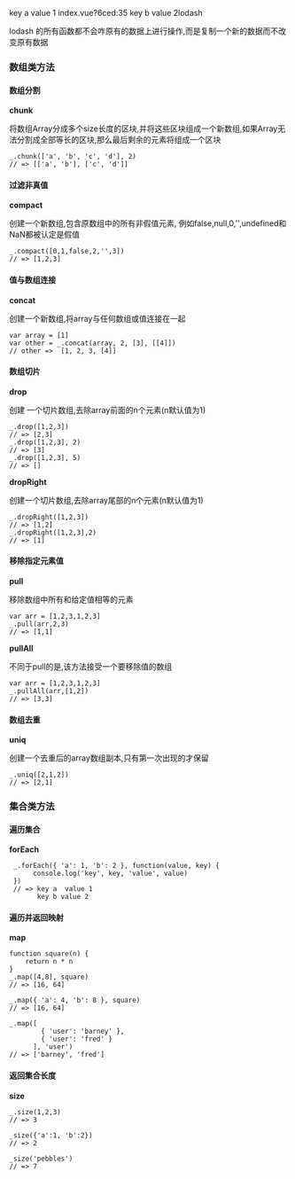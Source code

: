 key a value 1
index.vue?6ced:35 key b value 2lodash

lodash 的所有函数都不会咋原有的数据上进行操作,而是复制一个新的数据而不改变原有数据

### 数组类方法

#### 数组分割

**chunk**

将数组Array分成多个size长度的区块,并将这些区块组成一个新数组,如果Array无法分割成全部等长的区块,那么最后剩余的元素将组成一个区块

```shell
_.chunk(['a', 'b', 'c', 'd'], 2)
// => [['a', 'b'], ['c', 'd']]
```

#### 过滤非真值

**compact**

创建一个新数组,包含原数组中的所有非假值元素, 例如false,null,0,'',undefined和NaN都被认定是假值

```shell
_.compact([0,1,false,2,'',3])
// => [1,2,3]
```

#### 值与数组连接

**concat**

创建一个新数组,将array与任何数组或值连接在一起

```shell
var array = [1]
var other = _.concat(array, 2, [3], [[4]])
// other =>  [1, 2, 3, [4]]
```

#### 数组切片

**drop**

创建 一个切片数组,去除array前面的n个元素(n默认值为1)

```shell
_.drop([1,2,3])
// => [2,3]
_.drop([1,2,3], 2)
// => [3]
_.drop([1,2,3], 5)
// => []
```

**dropRight**

创建一个切片数组,去除array尾部的n个元素(n默认值为1)

```shell
_.dropRight([1,2,3])
// => [1,2]
_.dropRight([1,2,3],2)
// => [1]
```

#### 移除指定元素值

**pull**

移除数组中所有和给定值相等的元素

```shell
var arr = [1,2,3,1,2,3]
_.pull(arr,2,3)
// => [1,1]
```

**pullAll**

不同于pull的是,该方法接受一个要移除值的数组

```shell
var arr = [1,2,3,1,2,3]
_.pullAll(arr,[1,2])
// => [3,3]
```

#### 数组去重

**uniq**

创建一个去重后的array数组副本,只有第一次出现的才保留

```shell
_.uniq([2,1,2])
// => [2,1]
```

### 集合类方法

#### 遍历集合

**forEach**

```_
 _.forEach({ 'a': 1, 'b': 2 }, function(value, key) {
      console.log('key', key, 'value', value)
 })
 // => key a  value 1
       key b value 2
```

#### 遍历并返回映射

**map**

```shell
function square(n) {
	return n * n
}
_.map([4,8], square)
// => [16, 64]

_.map({ 'a': 4, 'b': 8 }, square)
// => [16, 64]

_.map([
        { 'user': 'barney' },
        { 'user': 'fred' }
      ], 'user')
// => ['barney', 'fred']
```

#### 返回集合长度

**size**



```shell
_.size(1,2,3)
// => 3

_size({'a':1, 'b':2})
// => 2

_size('pebbles')
// => 7
```



